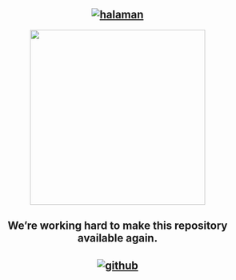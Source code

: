 ## <div align="center"> [![halaman](https://img.shields.io/badge/Go%20to-Homepage-blue?logo=homeadvisor)](https://ryuffhant.github.io/candycbt) </div>

<p align="center">
<a href="https://ryuffhant.github.io/candycbt"><img src="https://pngimg.com/uploads/under_construction/under_construction_PNG66.png" width="350" height="350"></a>
</p>

<h2 align="center">We’re working hard to make this repository available again.</h2>

## <div align="center"> [![github](https://img.shields.io/badge/Hosted-Github-green?logo=github)](https://github) </div>
